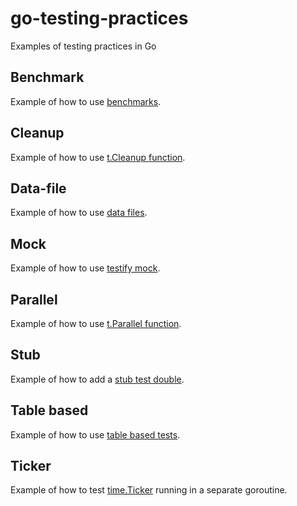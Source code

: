 # go-testing-practices
Examples of testing practices in Go

## Benchmark

Example of how to use [benchmarks](https://dave.cheney.net/2013/06/30/how-to-write-benchmarks-in-go).

## Cleanup

Example of how to use [t.Cleanup function](https://tip.golang.org/pkg/testing/#T.Cleanup).

## Data-file

Example of how to use [data files](https://dave.cheney.net/2016/05/10/test-fixtures-in-go).

## Mock

Example of how to use [testify mock](https://pkg.go.dev/github.com/stretchr/testify/mock).

## Parallel

Example of how to use [t.Parallel function](https://gist.github.com/posener/92a55c4cd441fc5e5e85f27bca008721).

## Stub

Example of how to add a [stub test double](https://ieftimov.com/post/testing-in-go-test-doubles-by-example/).

## Table based

Example of how to use [table based tests](https://dave.cheney.net/2019/05/07/prefer-table-driven-tests).

## Ticker

Example of how to test [time.Ticker](https://golang.org/pkg/time/#NewTicker) running in a separate goroutine.
